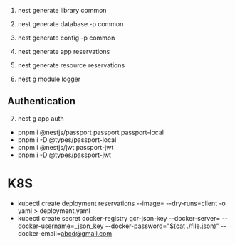 1. nest generate library common
2. nest generate database -p common
3. nest generate config -p common

4. nest generate app reservations
5. nest generate resource reservations
6. nest g module logger

## Authentication

7. nest g app auth

- pnpm i @nestjs/passport passport passport-local
- pnpm i -D @types/passport-local
- pnpm i @nestjs/jwt passport-jwt
- pnpm i -D @types/passport-jwt

# K8S

- kubectl create deployment reservations --image=<image-name> --dry-runs=client -o yaml > deployment.yaml
- kubectl create secret docker-registry gcr-json-key --docker-server=<gcr-server-cloud> --docker-username=\_json_key --docker-password="$(cat ./file.json)" --docker-email=<abcd@gmail.com>
